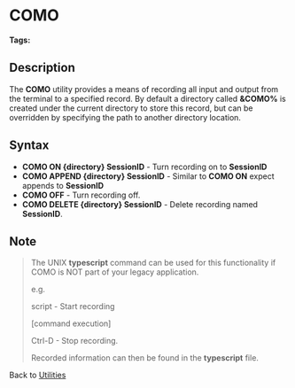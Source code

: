 # COMO

<PageHeader />

**Tags:**
<badge text='record i/o' vertical='middle' />

## Description

The **COMO** utility provides a means of recording all input and output from the terminal to a specified record. By default a directory called **&COMO%** is created under the current directory to store this record, but can be overridden by specifying the path to another directory location.

## Syntax

- **COMO ON {directory} SessionID**     - Turn recording on to **SessionID**
- **COMO APPEND {directory} SessionID** - Similar to **COMO ON** expect appends to **SessionID**
- **COMO OFF**                          - Turn recording off.
- **COMO DELETE {directory} SessionID** - Delete recording named **SessionID**.

## Note

> The UNIX **typescript** command can be used for this functionality if COMO is NOT part of your legacy application.
>
> e.g.
>
> script - Start recording
>
> [command execution]
>
> Ctrl-D - Stop recording.
>
> Recorded information can then be found in the **typescript** file.

Back to [Utilities](./../utilities)
